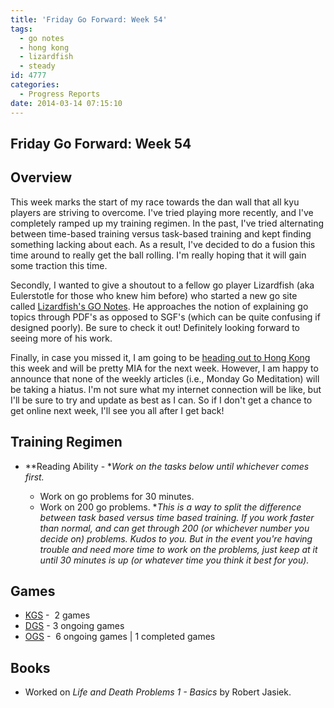 ```yaml
---
title: 'Friday Go Forward: Week 54'
tags:
  - go notes
  - hong kong
  - lizardfish
  - steady
id: 4777
categories:
  - Progress Reports
date: 2014-03-14 07:15:10
---
```


## Friday Go Forward: Week 54

## Overview

This week marks the start of my race towards the dan wall that all kyu players are striving to overcome. I've tried playing more recently, and I've completely ramped up my training regimen. In the past, I've tried alternating between time-based training versus task-based training and kept finding something lacking about each. As a result, I've decided to do a fusion this time around to really get the ball rolling. I'm really hoping that it will gain some traction this time.

Secondly, I wanted to give a shoutout to a fellow go player Lizardfish (aka Eulerstotle for those who knew him before) who started a new go site called [Lizardfish's GO Notes](https://sites.google.com/site/lizardfishgonotes/ "Lizardfish"). He approaches the notion of explaining go topics through PDF's as opposed to SGF's (which can be quite confusing if designed poorly). Be sure to check it out! Definitely looking forward to seeing more of his work.

Finally, in case you missed it, I am going to be [heading out to Hong Kong](http://www.bengozen.com/preparing-hong-kong-trip/ "Preparing for My Hong Kong Trip") this week and will be pretty MIA for the next week. However, I am happy to announce that none of the weekly articles (i.e., Monday Go Meditation) will be taking a hiatus. I'm not sure what my internet connection will be like, but I'll be sure to try and update as best as I can. So if I don't get a chance to get online next week, I'll see you all after I get back!

## Training Regimen

*   **Reading Ability - **Work on the tasks below until whichever comes first.*

    *   Work on go problems for 30 minutes.
    *   Work on 200 go problems.
*_This is a way to split the difference between task based versus time based training. If you work faster than normal, and can get through 200 (or whichever number you decide on) problems. Kudos to you. But in the event you're having trouble and need more time to work on the problems, just keep at it until 30 minutes is up (or whatever time you think it best for you)._

## Games

*   [KGS](http://www.gokgs.com "KGS Website") -  2 games
*   [DGS](http://www.dragongoserver.net/userinfo.php?uid=60385 "Dragon Go Server - BenGoZen") - 3 ongoing games
*   [OGS](http://online-go.com/user/view/549/BenGoZen "Online Go Server - BenGoZen") -  6 ongoing games | 1 completed games

## Books

*   Worked on _Life and Death Problems 1 - Basics_ by Robert Jasiek.
